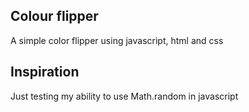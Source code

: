 ## Colour flipper
A simple color flipper using javascript, html and css

## Inspiration 
Just testing my ability to use Math.random in javascript 

